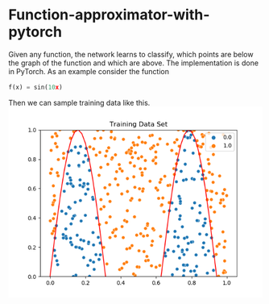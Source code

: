 # Function-approximator-with-pytorch
Given any function, the network learns to classify, which points are below the graph of the function and which are above. The implementation is done in PyTorch. As an example consider the function

```python
f(x) = sin(10x)
```
Then we can sample training data like this.
![Training data](Training_Data.png)
